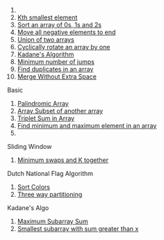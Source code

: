 1. 
2. [Kth smallest element](https://www.geeksforgeeks.org/problems/kth-smallest-element5635/1)
3. [Sort an array of 0s, 1s and 2s](https://www.geeksforgeeks.org/problems/sort-an-array-of-0s-1s-and-2s4231/1)
4. [Move all negative elements to end](https://www.geeksforgeeks.org/problems/move-all-negative-elements-to-end1813/1)
5. [Union of two arrays](https://www.geeksforgeeks.org/problems/union-of-two-arrays3538/1)
6. [Cyclically rotate an array by one](https://www.geeksforgeeks.org/problems/cyclically-rotate-an-array-by-one2614/1)
7. [Kadane's Algorithm](https://www.geeksforgeeks.org/problems/kadanes-algorithm-1587115620/1)
8. [Minimum number of jumps](https://www.geeksforgeeks.org/problems/minimum-number-of-jumps-1587115620/1)
9. [Find duplicates in an array](https://www.geeksforgeeks.org/problems/find-duplicates-in-an-array/1)
10. [Merge Without Extra Space](https://www.geeksforgeeks.org/problems/merge-two-sorted-arrays-1587115620/1)


Basic

1. [Palindromic Array](https://www.geeksforgeeks.org/problems/palindromic-array-1587115620/1)
2. [Array Subset of another array](https://www.geeksforgeeks.org/problems/array-subset-of-another-array2317/1)
3. [Triplet Sum in Array](https://www.geeksforgeeks.org/problems/triplet-sum-in-array-1587115621/1)
4. [Find minimum and maximum element in an array](https://www.geeksforgeeks.org/problems/find-minimum-and-maximum-element-in-an-array4428/1)
5. 

Sliding Window

1. [Minimum swaps and K together](https://www.geeksforgeeks.org/problems/minimum-swaps-required-to-bring-all-elements-less-than-or-equal-to-k-together4847/1)


Dutch National Flag Algorithm

1. [Sort Colors](https://leetcode.com/problems/sort-colors/description/)
2. [Three way partitioning](https://www.geeksforgeeks.org/problems/three-way-partitioning/1)

Kadane's Algo

1. [Maximum Subarray Sum](https://www.geeksforgeeks.org/problems/kadanes-algorithm-1587115620/1)
2. [Smallest subarray with sum greater than x](https://www.geeksforgeeks.org/problems/smallest-subarray-with-sum-greater-than-x5651/1)
